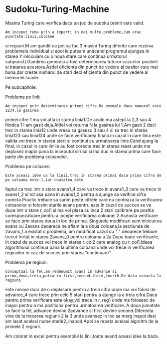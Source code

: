 # Sudoku-Turing-Machine
  Masina Turing care verifica daca un joc de sudoku primit este valid.

	Am inceput tema prin a imparti in mai multe probleme,cum erau punctate:linii,coloane
si regiuni.M am gandit ca pot sa fac 3 masini Turing diferite care rezolva problemele
individual si apoi le puteam uni(cand programul ajungea in starea Y inlocuiam cu o noua
stare care continua urmatorul subpunct).Gandirea generala a fost determinarea tuturor 
cazurilor posibile si tratarea acestora.Astfel eficienta din punct de vedere al pasilor
este mai buna,dar creste numarul de stari deci eficienta din punct de vedere al memoriei
scade.

Pe subcapitole:

Problema pe linii:

	Am inceput prin determinarea primei cifre.De exemplu daca numarul este 1234,la gasirea
primei cifre 1 ma voi afla in starea linia1.De acolo ma astept la 2,3 sau 4 fiindca 1 l am gasit deja.Altfel
voi returna N la gasirea lui 1.Am gasit 2 deci trec in starea linia12 unde vreau sa gasesc 3 sau 4 si sa trec
in starea linia123 sau linia124 unde se face verificarea finala.In cazul in care linia este valida voi trece in 
starea start si continui cu urmatoarea linie.Cand ajung la final, in cazul in care liniile au fost corecte trec in 
starea reset unde ma deplasez inapoi pana la inceputul sirului si ma duc in starea prima care face parte din 
problema coloanelor.

Problema pe coloane:

	Este aceasi idee ca la linii,trec in starea prima1 daca prima cifra de pe coloana este 1,iar noutatea este
faptul ca trec intr o stare avans1_4 care va trece in avans1_3 care va trece in avans1_2 si tot asa pana in avans1_0
pentru a ajunge sa verifice cifra corecta.Practic trebuie sa sarim peste cifrele care nu conteaza la verificarea coloanelor
si folosim starile avans pentru asta.In cazul de succes se va duce intr o stare r_col1 si ma voi plasa cu inca 2 stari calibrare
pe pozitia corespunzatoare pentru a incepe verificarea coloanei 2.Aceasta verificare se face prin starea doua in loc de prima.
Singurele modificari sunt inlocuirea avans cu 2avans deoarece ne aflam la a doua coloana,la sectiunea de 2avans_1 a existat o 
problema, am modificat cazul cu ":" deoarece trebuie trecut fortat in starea 2avans_0 pentru coloana a 2a.Dupa toate verificarile,
in cazul de succes voi trece in starea r_col2 care analog cu r_col1.Ideea algoritmului continua pana la ultima coloana unde voi trece
in verificarea regiunilor in caz de succes prin starea "continuare".

Problema pe regiuni:

	Conceptual la fel,am redenumit avans in advance si prima,doua,treia,patra in first,second,third,fourth.De data aceasta la regiuni
este nevoie doar de o deplasare pentru a treia cifra unde ma voi folosi de advance_4 care trece prin cele 5 stari pentru a ajunge la a treia
cifra.Daca pentru prima verificare este okay,voi trece in r_reg1 unde ma folosesc de inapoi pentru a ma pozitiona pentru urmatoarea verificare.
A doua jumatate se face la fel, advance devine 2advance si first devine second.Diferenta vine de la trecerea regiunii 2 la 3 unde avansez in 
loc sa merg inapoi desi am lasat acelasi nume starii(2_inapoi).Apoi se repeta acelasi algoritm de la primele 2 regiuni.

Am colorat in excel pentru exemplul la linii,toate avand aceasi idee la baza.
